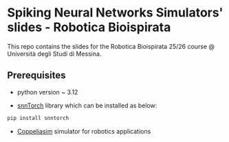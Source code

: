 
# Spiking Neural Networks Simulators' slides - Robotica Bioispirata

This repo contains the slides for the Robotica Bioispirata 25/26 course @ Università degli Studi di Messina.


## Prerequisites 
- python version ~ 3.12

- [snnTorch](https://snntorch.readthedocs.io/en/latest/index.html) library which can be installed as below:

```python
pip install snntorch
```

- [Coppeliasim](https://www.coppeliarobotics.com/) simulator for robotics applications

